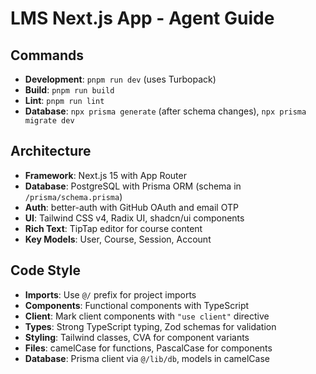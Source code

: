 # LMS Next.js App - Agent Guide

## Commands
- **Development**: `pnpm run dev` (uses Turbopack)
- **Build**: `pnpm run build`
- **Lint**: `pnpm run lint`
- **Database**: `npx prisma generate` (after schema changes), `npx prisma migrate dev`

## Architecture
- **Framework**: Next.js 15 with App Router
- **Database**: PostgreSQL with Prisma ORM (schema in `/prisma/schema.prisma`)
- **Auth**: better-auth with GitHub OAuth and email OTP
- **UI**: Tailwind CSS v4, Radix UI, shadcn/ui components
- **Rich Text**: TipTap editor for course content
- **Key Models**: User, Course, Session, Account

## Code Style
- **Imports**: Use `@/` prefix for project imports
- **Components**: Functional components with TypeScript
- **Client**: Mark client components with `"use client"` directive
- **Types**: Strong TypeScript typing, Zod schemas for validation
- **Styling**: Tailwind classes, CVA for component variants
- **Files**: camelCase for functions, PascalCase for components
- **Database**: Prisma client via `@/lib/db`, models in camelCase
